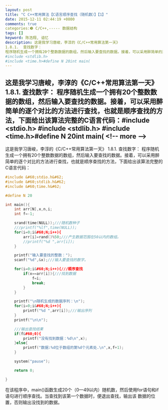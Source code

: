 ```yaml
---
layout: post
title: "C C++常用算法【C语言顺序查找（随机数）】【1】"
date: 2015-12-11 02:44:19 +0800
comments: true
categories:❸ C/C++,----- 数据结构
tags: []
keyword: 陈浩翔, 谙忆
description: 这是我学习唐峻，李淳的《C/C++常用算法第一天》 
1.8.1.  查找数字： 
程序随机生成一个拥有20个整数数据的数组，然后输入要查找的数据。接着，可以采用醉简单的逐个对比的方法进行查找，也就是顺序查找的方法，下面给出该算法完整的C语言代码：#include <stdio.h>
#include <stdlib.h>
#include <time.h>#define N 20int main( 
---
```



这是我学习唐峻，李淳的《C/C++常用算法第一天》 
1.8.1.  查找数字： 
程序随机生成一个拥有20个整数数据的数组，然后输入要查找的数据。接着，可以采用醉简单的逐个对比的方法进行查找，也就是顺序查找的方法，下面给出该算法完整的C语言代码：#include &#60;stdio.h&#62;
#include &#60;stdlib.h&#62;
#include &#60;time.h&#62;#define N 20int main(
&#60;!-- more --&#62;
----------

这是我学习唐峻，李淳的《C/C++常用算法第一天》
1.8.1.  查找数字：
程序随机生成一个拥有20个整数数据的数组，然后输入要查找的数据。接着，可以采用醉简单的逐个对比的方法进行查找，也就是顺序查找的方法，下面给出该算法完整的C语言代码：

```cpp
#include &#60;stdio.h&#62;
#include &#60;stdlib.h&#62;
#include &#60;time.h&#62;

#define N 20

int main(){
    int arr[N],x,n,i;
    int f=-1;

    srand(time(NULL));///随机数种子
    ///printf("%lf",time(NULL));
    for(i=0;i&#60;N;i++){
        arr[i]=rand()%50;///产生数据范围在50以内的数组。
        //printf("%d ",arr[i]);
    }

    printf("输入要查找的整数：");
    scanf("%d",&x);///输入要查找的数字。

    for(i=0;i&#60;N;i++){///顺序查找
        if(x==arr[i]){///找到数据
            f=i;
            break;
        }
    }

    printf("\n随机生成的数据序列：\n");
    for(i=0;i&#60;N;i++){
        printf("%d ",arr[i]);///输出序列
    }
    printf("\n\n");

    ///输出查找结果
    if(f&#60;0){
        printf("没有找到数据：%d\n",x);
    }else{
        printf("数据:%d位于数组的第%d个元素处.\n",x,f+1);
    }

    system("pause");

    return 0;

}

```
在该程序中，main()函数生成20个（0—49以内）随机数，然后使用for语句和if
语句进行顺序查找。当查找到该第一个数据时，便退出查找，输出该
数据的位置，否则输出没找到的数据。